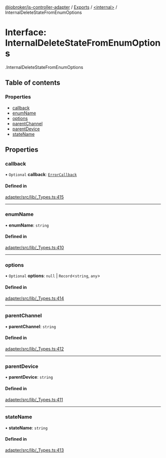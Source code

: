 [@iobroker/js-controller-adapter](../README.md) / [Exports](../modules.md) / [<internal\>](../modules/internal_.md) / InternalDeleteStateFromEnumOptions

# Interface: InternalDeleteStateFromEnumOptions

[<internal>](../modules/internal_.md).InternalDeleteStateFromEnumOptions

## Table of contents

### Properties

- [callback](internal_.InternalDeleteStateFromEnumOptions.md#callback)
- [enumName](internal_.InternalDeleteStateFromEnumOptions.md#enumname)
- [options](internal_.InternalDeleteStateFromEnumOptions.md#options)
- [parentChannel](internal_.InternalDeleteStateFromEnumOptions.md#parentchannel)
- [parentDevice](internal_.InternalDeleteStateFromEnumOptions.md#parentdevice)
- [stateName](internal_.InternalDeleteStateFromEnumOptions.md#statename)

## Properties

### callback

• `Optional` **callback**: [`ErrorCallback`](../modules/internal_.md#errorcallback)

#### Defined in

[adapter/src/lib/_Types.ts:415](https://github.com/ioBroker/ioBroker.js-controller/blob/87eb3b2c/packages/adapter/src/lib/_Types.ts#L415)

___

### enumName

• **enumName**: `string`

#### Defined in

[adapter/src/lib/_Types.ts:410](https://github.com/ioBroker/ioBroker.js-controller/blob/87eb3b2c/packages/adapter/src/lib/_Types.ts#L410)

___

### options

• `Optional` **options**: ``null`` \| `Record`<`string`, `any`\>

#### Defined in

[adapter/src/lib/_Types.ts:414](https://github.com/ioBroker/ioBroker.js-controller/blob/87eb3b2c/packages/adapter/src/lib/_Types.ts#L414)

___

### parentChannel

• **parentChannel**: `string`

#### Defined in

[adapter/src/lib/_Types.ts:412](https://github.com/ioBroker/ioBroker.js-controller/blob/87eb3b2c/packages/adapter/src/lib/_Types.ts#L412)

___

### parentDevice

• **parentDevice**: `string`

#### Defined in

[adapter/src/lib/_Types.ts:411](https://github.com/ioBroker/ioBroker.js-controller/blob/87eb3b2c/packages/adapter/src/lib/_Types.ts#L411)

___

### stateName

• **stateName**: `string`

#### Defined in

[adapter/src/lib/_Types.ts:413](https://github.com/ioBroker/ioBroker.js-controller/blob/87eb3b2c/packages/adapter/src/lib/_Types.ts#L413)
